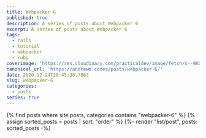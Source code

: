 ```yaml
---
title: Webpacker 6
published: true
description: A series of posts about Webpacker 6
excerpt: A series of posts about Webpacker 6
tags:
  - rails
  - tutorial
  - webpacker
  - ruby
coverimage: 'https://res.cloudinary.com/practicaldev/image/fetch/s--9KOpvZCa--/c_imagga_scale,f_auto,fl_progressive,h_420,q_auto,w_1000/https://dev-to-uploads.s3.amazonaws.com/i/10lu5ml7jlx9atv0q757.png'
canonical_url: 'https://andrewm.codes/posts/webpacker-6/'
date: 2020-12-24T20:45:38.786Z
slug: webpacker-6
categories:
  - posts
series: true
---
```


{% find posts where site.posts, categories contains "webpacker-6" %}
{% assign sorted_posts = posts |  sort: "order" %}
{%- render "list/post", posts: sorted_posts -%}
